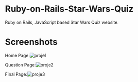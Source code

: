 # Ruby-on-Rails-Star-Wars-Quiz

Ruby on Rails, JavaScript based Star Wars Quiz website.

# Screenshots

Home Page:![proje1](https://github.com/memodesen/TypeScript-Star-Wars-Quiz/assets/82098410/f8bdd4e4-b6a5-467a-bd1f-61cd572f7413)

Question Page:![proje2](https://github.com/memodesen/TypeScript-Star-Wars-Quiz/assets/82098410/42dc6447-979a-4381-b5cb-4f57cbf642e9)

Final Page:![proje3](https://github.com/memodesen/TypeScript-Star-Wars-Quiz/assets/82098410/6724988c-5e8c-46f0-8057-ce7a7e872b4a)



